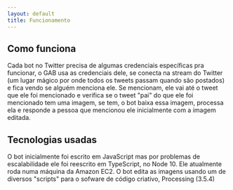 ```yaml
---
layout: default
title: Funcionamento
---
```


## Como funciona

Cada bot no Twitter precisa de algumas credenciais específicas pra funcionar, o GAB usa as credenciais dele, se conecta na stream do Twitter (um lugar mágico por onde todos os tweets passam quando são postados) e fica vendo se alguém menciona ele. Se mencionam, ele vai até o tweet que ele foi mencionado e verifica se o tweet "pai" do que ele foi mencionado tem uma imagem, se tem, o bot baixa essa imagem, processa ela e responde a pessoa que mencionou ele inicialmente com a imagem editada.

## Tecnologias usadas

O bot inicialmente foi escrito em JavaScript mas por problemas de escalabilidade ele foi reescrito em <span class="highlight-text">TypeScript</span>, no <span class="highlight-text">Node 10</span>. Ele atualmente roda numa máquina da <span class="highlight-text">Amazon EC2</span>. O bot edita as imagens usando um de diversos "scripts" para o sofware de código criativo, <span class="highlight-text">Processing (3.5.4)</span> 